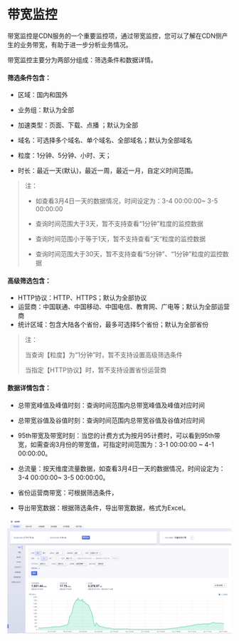 # 带宽监控

带宽监控是CDN服务的一个重要监控项，通过带宽监控，您可以了解在CDN侧产生的业务带宽，有助于进一步分析业务情况。

带宽监控主要分为两部分组成：筛选条件和数据详情。

#### 筛选条件包含：

* 区域：国内和国外

* 业务组：默认为全部

* 加速类型：页面、下载、点播 ；默认为全部

* 域名：可选择多个域名、单个域名、全部域名；默认为全部域名

* 粒度：1分钟、5分钟、小时、天；

* 时长：最近一天(默认)，最近一周，最近一月，自定义时间范围。

>注：
>
>* 如查看3月4日一天的数据情况，时间设定为：3-4 00:00:00~ 3-5 00:00:00
>
>* 查询时间范围大于3天，暂不支持查看“1分钟”粒度的监控数据
>* 查询时间范围小于等于1天，暂不支持查看”天“粒度的监控数据
>* 查询时间范围大于30天，暂不支持查看“5分钟”、“1分钟”粒度的监控数据

#### 高级筛选包含：

* HTTP协议：HTTP、HTTPS；默认为全部协议
* 运营商：中国联通、中国移动、中国电信、教育网、广电等；默认为全部运营商
* 统计区域：包含大陆各个省份，最多可选择5个省份；默认为全部省份 

>注：
>
>当查询【粒度】为“1分钟”时，暂不支持设置高级筛选条件
>
>当指定【HTTP协议】时，暂不支持设置省份运营商


#### 数据详情包含：

* 总带宽峰值及峰值时刻：查询时间范围内总带宽峰值及峰值对应时间

* 总带宽谷值及谷值时刻：查询时间范围内总带宽谷值及谷值对应时间

* 95th带宽及带宽时刻：当您的计费方式为按月95计费时，可以看到95th带宽，如需查询3月份的带宽值，可指定时间范围为：3-1 00:00:00 ~  4-1 00:00:00。

* 总流量：按天维度流量数据，如查看3月4日一天的数据情况，时间设定为：3-4 00:00:00~ 3-5 00:00:00。

* 省份运营商带宽：可根据筛选条件，

* 导出带宽数据：根据筛选条件，导出带宽数据，格式为Excel。

![2022-实时监控带宽](../images/2022-实时监控带宽.png)
